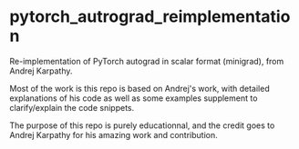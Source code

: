 # pytorch_autrograd_reimplementation

Re-implementation of PyTorch autograd in scalar format (minigrad), from Andrej Karpathy.

Most of the work is this repo is based on Andrej's work, with detailed explanations of his code as well as some examples supplement to clarify/explain the code snippets.

The purpose of this repo is purely educationnal, and the credit goes to Andrej Karpathy for his amazing work and contribution.